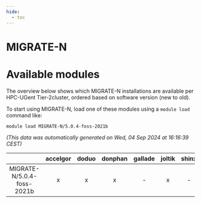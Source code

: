 ```yaml
---
hide:
  - toc
---
```


MIGRATE-N
=========

# Available modules


The overview below shows which MIGRATE-N installations are available per HPC-UGent Tier-2cluster, ordered based on software version (new to old).

To start using MIGRATE-N, load one of these modules using a `module load` command like:

```shell
module load MIGRATE-N/5.0.4-foss-2021b
```

*(This data was automatically generated on Wed, 04 Sep 2024 at 16:16:39 CEST)*  

| |accelgor|doduo|donphan|gallade|joltik|shinx|skitty|
| :---: | :---: | :---: | :---: | :---: | :---: | :---: | :---: |
|MIGRATE-N/5.0.4-foss-2021b|x|x|x|-|x|-|x|
